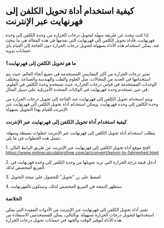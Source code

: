 كيفية استخدام أداة تحويل الكلفن إلى فهرنهايت عبر الإنترنت
=========================================================

إذا كنت تبحث عن طريقة سهلة لتحويل درجات الحرارة من وحدة الكلفن إلى وحدة فهرنهايت، فأداة تحويل الكلفن إلى فهرنهايت التي نقدمها في هذه المقالة هي ما تبحث عنه. يمكن استخدام هذه الأداة بسهولة لتحويل درجات الحرارة دون الحاجة إلى القيام بأي حسابات يدوية.

### ما هو تحويل الكلفن إلى فهرنهايت؟

تعتبر درجات الحرارة من أكثر المقاييس المستخدمة في جميع أنحاء العالم، حيث يتم استخدامها في العديد من المجالات، مثل العلوم والطب والهندسة والصناعة. وتختلف الوحدات المستخدمة في قياس درجات الحرارة، حيث تستخدم وحدة الكلفن في العلوم، في حين تستخدم وحدة فهرنهايت في الولايات المتحدة الأمريكية على سبيل المثال.

ويتم استخدام تحويل الكلفن إلى فهرنهايت عند الحاجة إلى تحويل درجات الحرارة من وحدة الكلفن إلى وحدة فهرنهايت. ويمكن استخدام أداة تحويل الكلفن إلى فهرنهايت عبر الإنترنت للقيام بهذا التحويل بسهولة.

### كيفية استخدام أداة تحويل الكلفن إلى فهرنهايت عبر الإنترنت

يتطلب استخدام أداة تحويل الكلفن إلى فهرنهايت عبر الإنترنت خطوات بسيطة وسهلة. تتمثل هذه الخطوات في ما يلي:

1\. افتح موقع أداة تحويل الكلفن إلى فهرنهايت عبر الإنترنت عن طريق الرابط التالي: <https://www.onlinecalculatorsfree.com/ar/convert/kelvin-to-fahrenheit.html>

2\. أدخل قيمة درجة الحرارة التي تريد تحويلها من وحدة الكلفن إلى وحدة فهرنهايت في المربع المخصص لذلك.

3\. اضغط على زر "تحويل" للحصول على نتيجة التحويل.

4\. ستظهر النتيجة في المربع المخصص لذلك، وستكون بالفهرنهايت.

### الخلاصة

تعتبر أداة تحويل الكلفن إلى فهرنهايت عبر الإنترنت من الأدوات المفيدة التي يمكن استخدامها لتحويل درجات الحرارة بسهولة. وبالتالي، يمكن للمستخدمين الاستفادة من هذه الأداة لتوفير الوقت والجهد في حسابات تحويل درجات الحرارة.